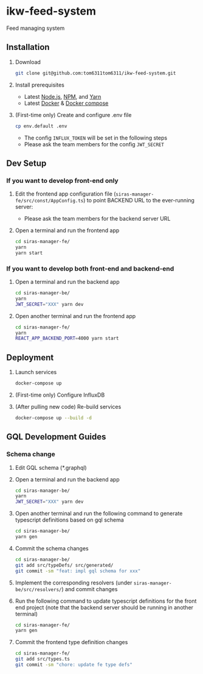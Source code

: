 # ikw-feed-system

Feed managing system

## Installation

1. Download

    ```bash
    git clone git@github.com:tom6311tom6311/ikw-feed-system.git
    ```

2. Install prerequisites

    - Latest [Node.js](https://nodejs.org/en/), [NPM](https://www.npmjs.com), and [Yarn](https://classic.yarnpkg.com/lang/en/docs/install/#mac-stable)
    - Latest [Docker](https://www.docker.com/get-started/) & [Docker compose](https://docs.docker.com/compose/install/)

3. (First-time only) Create and configure .env file

    ```bash
    cp env.default .env
    ```

    - The config `INFLUX_TOKEN` will be set in the following steps
    - Please ask the team members for the config `JWT_SECRET`

## Dev Setup

### If you want to develop front-end only

1. Edit the frontend app configuration file (`siras-manager-fe/src/const/AppConfig.ts`) to point BACKEND URL to the ever-running server:

    - Please ask the team members for the backend server URL

2. Open a terminal and run the frontend app

    ```bash
    cd siras-manager-fe/
    yarn
    yarn start
    ```

### If you want to develop both front-end and backend-end

1. Open a terminal and run the backend app

    ```bash
    cd siras-manager-be/
    yarn
    JWT_SECRET="XXX" yarn dev
    ```

2. Open another terminal and run the frontend app

    ```bash
    cd siras-manager-fe/
    yarn
    REACT_APP_BACKEND_PORT=4000 yarn start
    ```

## Deployment

1. Launch services

    ```bash
    docker-compose up
    ```

2. (First-time only) Configure InfluxDB

3. (After pulling new code) Re-build services

    ```bash
    docker-compose up --build -d
    ```

## GQL Development Guides

### Schema change

1. Edit GQL schema (*.graphql)
2. Open a terminal and run the backend app

    ```bash
    cd siras-manager-be/
    yarn
    JWT_SECRET="XXX" yarn dev
    ```

3. Open another terminal and run the following command to generate typescript definitions based on gql schema

    ```bash
    cd siras-manager-be/
    yarn gen
    ```

4. Commit the schema changes

    ```bash
    cd siras-manager-be/
    git add src/typeDefs/ src/generated/
    git commit -sm "feat: impl gql schema for xxx"
    ```

5. Implement the corresponding resolvers (under `siras-manager-be/src/resolvers/`) and commit changes

6. Run the following command to update typescript definitions for the front end project (note that the backend server should be running in another terminal)

    ```bash
    cd siras-manager-fe/
    yarn gen
    ```

7. Commit the frontend type definition changes

    ```bash
    cd siras-manager-fe/
    git add src/types.ts
    git commit -sm "chore: update fe type defs"
    ```
